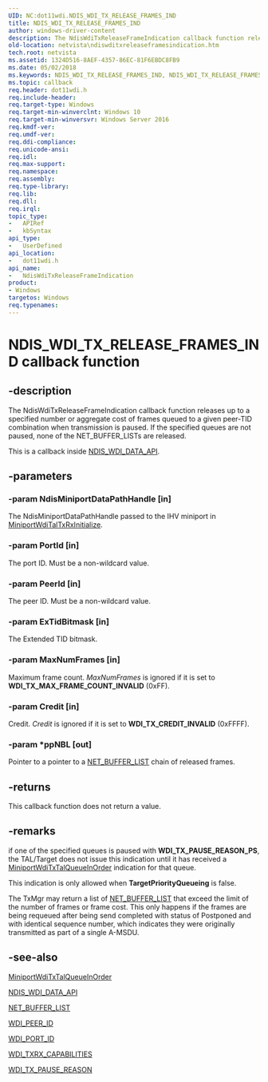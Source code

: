 ```yaml
---
UID: NC:dot11wdi.NDIS_WDI_TX_RELEASE_FRAMES_IND
title: NDIS_WDI_TX_RELEASE_FRAMES_IND
author: windows-driver-content
description: The NdisWdiTxReleaseFrameIndication callback function releases up to a specified number or aggregate cost of frames queued to a given peer-TID combination when transmission is paused.
old-location: netvista\ndiswditxreleaseframesindication.htm
tech.root: netvista
ms.assetid: 1324D516-8AEF-4357-86EC-81F6EBDC8FB9
ms.date: 05/02/2018
ms.keywords: NDIS_WDI_TX_RELEASE_FRAMES_IND, NDIS_WDI_TX_RELEASE_FRAMES_IND callback, NdisWdiTxReleaseFrameIndication, NdisWdiTxReleaseFrameIndication callback function [Network Drivers Starting with Windows Vista], dot11wdi/NdisWdiTxReleaseFrameIndication, netvista.ndiswditxreleaseframesindication
ms.topic: callback
req.header: dot11wdi.h
req.include-header: 
req.target-type: Windows
req.target-min-winverclnt: Windows 10
req.target-min-winversvr: Windows Server 2016
req.kmdf-ver: 
req.umdf-ver: 
req.ddi-compliance: 
req.unicode-ansi: 
req.idl: 
req.max-support: 
req.namespace: 
req.assembly: 
req.type-library: 
req.lib: 
req.dll: 
req.irql: 
topic_type:
-	APIRef
-	kbSyntax
api_type:
-	UserDefined
api_location:
-	dot11wdi.h
api_name:
-	NdisWdiTxReleaseFrameIndication
product:
- Windows
targetos: Windows
req.typenames: 
---
```


# NDIS_WDI_TX_RELEASE_FRAMES_IND callback function


## -description


The NdisWdiTxReleaseFrameIndication callback function releases up to a specified number or aggregate cost of frames queued to a given peer-TID combination when transmission is paused.  If the specified queues are not paused, none of the NET_BUFFER_LISTs are released.

This is a callback inside <a href="https://msdn.microsoft.com/library/windows/hardware/mt297620">NDIS_WDI_DATA_API</a>.


## -parameters




### -param NdisMiniportDataPathHandle [in]

The NdisMiniportDataPathHandle passed to the IHV miniport in <a href="https://msdn.microsoft.com/C297D681-D43F-4105-9E08-7FF42807E9A0">MiniportWdiTalTxRxInitialize</a>.


### -param PortId [in]

The port ID. Must be a non-wildcard value.


### -param PeerId [in]

The peer ID. Must be a non-wildcard value.


### -param ExTidBitmask [in]

The Extended TID bitmask.


### -param MaxNumFrames [in]

Maximum frame count. <i>MaxNumFrames</i> is ignored if it is set to <b>WDI_TX_MAX_FRAME_COUNT_INVALID</b> (0xFF).


### -param Credit [in]

Credit. <i>Credit</i> is ignored if it is set to <b>WDI_TX_CREDIT_INVALID</b> (0xFFFF).


### -param *ppNBL [out]

Pointer to a pointer to a <a href="https://msdn.microsoft.com/library/windows/hardware/ff568388">NET_BUFFER_LIST</a> chain of released frames.


## -returns



This callback function does not return a value.




## -remarks



if one of the specified queues is paused with <b>WDI_TX_PAUSE_REASON_PS</b>, the TAL/Target does not issue this indication until it has received a <a href="https://msdn.microsoft.com/E82E19EA-4336-49DE-9CE4-DFBA0A347DFE">MiniportWdiTxTalQueueInOrder</a> indication for that queue.

This indication is only allowed when <b>TargetPriorityQueueing</b> is false.

The TxMgr may return a list of <a href="https://msdn.microsoft.com/library/windows/hardware/ff568388">NET_BUFFER_LIST</a> that exceed the limit of the number of frames or frame cost. This only happens if the frames are being requeued after being send completed with status of Postponed and with identical sequence number, which indicates they were originally transmitted as part of a single A-MSDU.




## -see-also




<a href="https://msdn.microsoft.com/E82E19EA-4336-49DE-9CE4-DFBA0A347DFE">MiniportWdiTxTalQueueInOrder</a>



<a href="https://msdn.microsoft.com/library/windows/hardware/mt297620">NDIS_WDI_DATA_API</a>



<a href="https://msdn.microsoft.com/library/windows/hardware/ff568388">NET_BUFFER_LIST</a>



<a href="https://msdn.microsoft.com/library/windows/hardware/mt297658">WDI_PEER_ID</a>



<a href="https://msdn.microsoft.com/library/windows/hardware/mt269099">WDI_PORT_ID</a>



<a href="https://msdn.microsoft.com/library/windows/hardware/dn898187">WDI_TXRX_CAPABILITIES</a>



<a href="https://msdn.microsoft.com/library/windows/hardware/dn898196">WDI_TX_PAUSE_REASON</a>
 

 

